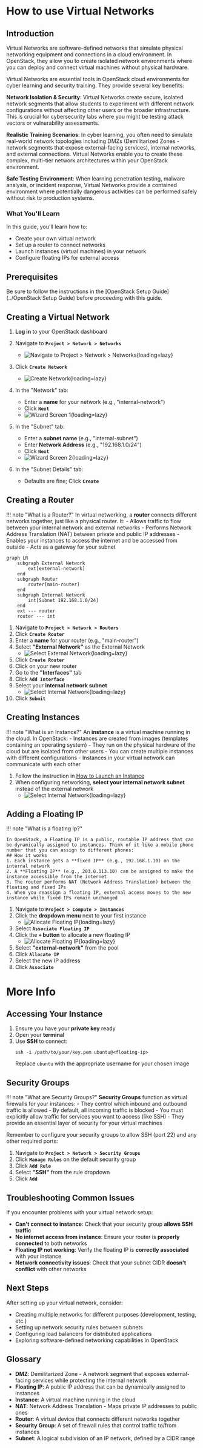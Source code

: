 # How to use Virtual Networks

## Introduction

Virtual Networks are software-defined networks that simulate physical networking equipment and connections in a cloud environment. In OpenStack, they allow you to create isolated network environments where you can deploy and connect virtual machines without physical hardware.

Virtual Networks are essential tools in OpenStack cloud environments for cyber learning and security training. They provide several key benefits:

**Network Isolation & Security**: Virtual Networks create secure, isolated network segments that allow students to experiment with different network configurations without affecting other users or the broader infrastructure. This is crucial for cybersecurity labs where you might be testing attack vectors or vulnerability assessments.

**Realistic Training Scenarios**: In cyber learning, you often need to simulate real-world network topologies including DMZs (Demilitarized Zones - network segments that expose external-facing services), internal networks, and external connections. Virtual Networks enable you to create these complex, multi-tier network architectures within your OpenStack environment.

**Safe Testing Environment**: When learning penetration testing, malware analysis, or incident response, Virtual Networks provide a contained environment where potentially dangerous activities can be performed safely without risk to production systems.

### What You'll Learn
In this guide, you'll learn how to:

- Create your own virtual network
- Set up a router to connect networks
- Launch instances (virtual machines) in your network
- Configure floating IPs for external access



## Prerequisites

Be sure to follow the instructions in the [OpenStack Setup Guide](../OpenStack Setup Guide) before proceeding with this guide.

## Creating a Virtual Network

1. **Log in** to your OpenStack dashboard
2. Navigate to **`Project > Network > Networks`**
    - ![Navigate to Project > Network > Networks](../img/virtual-networks/Select-Networks.png){loading=lazy}

3. Click **`Create Network`**
    - ![Create Network](../img/virtual-networks/create-network.png){loading=lazy}

4. In the "Network" tab:
    - Enter a **name** for your network (e.g., "internal-network")
    - Click **`Next`**
    - ![Wizard Screen 1](../img/virtual-networks/network-wizard-1.png){loading=lazy}
5. In the "Subnet" tab:
    - Enter a **subnet name** (e.g., "internal-subnet")
    - Enter **Network Address** (e.g., "192.168.1.0/24")
    - Click **`Next`**
    - ![Wizard Screen 2](../img/virtual-networks/network-wizard-2.png){loading=lazy}
6. In the "Subnet Details" tab:
    - Defaults are fine; Click **`Create`**



## Creating a Router

!!! note "What is a Router?"
    In virtual networking, a **router** connects different networks together, just like a physical router. It:
    - Allows traffic to flow between your internal network and external networks
    - Performs Network Address Translation (NAT) between private and public IP addresses
    - Enables your instances to access the internet and be accessed from outside
    - Acts as a gateway for your subnet

```mermaid
graph LR
    subgraph External Network
        ext[external-network]
    end
    subgraph Router
        router[main-router]
    end
    subgraph Internal Network
        int[Subnet 192.168.1.0/24]
    end
    ext --- router
    router --- int

```

1. Navigate to **`Project > Network > Routers`**
2. Click **`Create Router`**
3. Enter a **name** for your router (e.g., "main-router")
4. Select **"External Network"** as the External Network
    - ![Select External Network](../img/virtual-networks/router1.png){loading=lazy}
5. Click **`Create Router`**
6. Click on your new router
7. Go to the **"Interfaces"** tab
8. Click **`Add Interface`**
9. Select your **internal network subnet**
    - ![Select Internal Network](../img/virtual-networks/Subnet-router.png){loading=lazy}
10. Click **`Submit`**

## Creating Instances

!!! note "What is an Instance?"
    An **instance** is a virtual machine running in the cloud. In OpenStack:
    - Instances are created from images (templates containing an operating system)
    - They run on the physical hardware of the cloud but are isolated from other users
    - You can create multiple instances with different configurations
    - Instances in your virtual network can communicate with each other

1. Follow the instruction in [How to Launch an Instance](../guides/How%20to%20Launch%20an%20Instance.md)
2. When configuring networking, **select your internal network subnet** instead of the external network
      - ![Select Internal Network](../img/virtual-networks/create-instance-2.png){loading=lazy}




## Adding a Floating IP

!!! note "What is a floating Ip?"

    In OpenStack, a Floating IP is a public, routable IP address that can be dynamically assigned to instances. Think of it like a mobile phone number that you can assign to different phones:
    ## How it works
    1. Each instance gets a **fixed IP** (e.g., 192.168.1.10) on the internal network
    2. A **Floating IP** (e.g., 203.0.113.10) can be assigned to make the instance accessible from the internet
    3. The router performs NAT (Network Address Translation) between the floating and fixed IPs
    4. When you reassign a floating IP, external access moves to the new instance while fixed IPs remain unchanged

1. Navigate to **`Project > Compute > Instances`**
2. Click the **dropdown menu** next to your first instance
    - ![Allocate Floating IP](../img/virtual-networks/ip1.png){loading=lazy}
3. Select **`Associate Floating IP`**
4. Click the **`+` button** to allocate a new floating IP
    - ![Allocate Floating IP](../img/virtual-networks/ip2.png){loading=lazy}
5. Select **"external-network"** from the pool
6. Click **`Allocate IP`**
7. Select the new IP address
8. Click **`Associate`**




# More Info

## Accessing Your Instance

1. Ensure you have your **private key** ready
2. Open your **terminal**
3. Use **SSH** to connect:
   ```
   ssh -i /path/to/your/key.pem ubuntu@<floating-ip>
   ```
   Replace `ubuntu` with the appropriate username for your chosen image

## Security Groups

!!! note "What are Security Groups?"
    **Security Groups** function as virtual firewalls for your instances:
    - They control which inbound and outbound traffic is allowed
    - By default, all incoming traffic is blocked
    - You must explicitly allow traffic for services you want to access (like SSH)
    - They provide an essential layer of security for your virtual machines

Remember to configure your security groups to allow SSH (port 22) and any other required ports:

1. Navigate to **`Project > Network > Security Groups`**
2. Click **`Manage Rules`** on the default security group
3. Click **`Add Rule`**
4. Select **"SSH"** from the rule dropdown
5. Click **`Add`**

## Troubleshooting Common Issues

If you encounter problems with your virtual network setup:

- **Can't connect to instance**: Check that your security group **allows SSH traffic**
- **No internet access from instance**: Ensure your router is **properly connected** to both networks
- **Floating IP not working**: Verify the floating IP is **correctly associated** with your instance
- **Network connectivity issues**: Check that your subnet CIDR **doesn't conflict** with other networks


## Next Steps

After setting up your virtual network, consider:
- Creating multiple networks for different purposes (development, testing, etc.)
- Setting up network security rules between subnets
- Configuring load balancers for distributed applications
- Exploring software-defined networking capabilities in OpenStack

## Glossary

- **DMZ**: Demilitarized Zone - A network segment that exposes external-facing services while protecting the internal network
- **Floating IP**: A public IP address that can be dynamically assigned to instances
- **Instance**: A virtual machine running in the cloud
- **NAT**: Network Address Translation - Maps private IP addresses to public ones
- **Router**: A virtual device that connects different networks together
- **Security Group**: A set of firewall rules that control traffic to/from instances
- **Subnet**: A logical subdivision of an IP network, defined by a CIDR range
